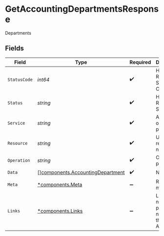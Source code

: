 # GetAccountingDepartmentsResponse

Departments


## Fields

| Field                                                                                | Type                                                                                 | Required                                                                             | Description                                                                          | Example                                                                              |
| ------------------------------------------------------------------------------------ | ------------------------------------------------------------------------------------ | ------------------------------------------------------------------------------------ | ------------------------------------------------------------------------------------ | ------------------------------------------------------------------------------------ |
| `StatusCode`                                                                         | *int64*                                                                              | :heavy_check_mark:                                                                   | HTTP Response Status Code                                                            | 200                                                                                  |
| `Status`                                                                             | *string*                                                                             | :heavy_check_mark:                                                                   | HTTP Response Status                                                                 | OK                                                                                   |
| `Service`                                                                            | *string*                                                                             | :heavy_check_mark:                                                                   | Apideck ID of service provider                                                       | xero                                                                                 |
| `Resource`                                                                           | *string*                                                                             | :heavy_check_mark:                                                                   | Unified API resource name                                                            | subsidiaries                                                                         |
| `Operation`                                                                          | *string*                                                                             | :heavy_check_mark:                                                                   | Operation performed                                                                  | all                                                                                  |
| `Data`                                                                               | [][components.AccountingDepartment](../../models/components/accountingdepartment.md) | :heavy_check_mark:                                                                   | N/A                                                                                  |                                                                                      |
| `Meta`                                                                               | [*components.Meta](../../models/components/meta.md)                                  | :heavy_minus_sign:                                                                   | Response metadata                                                                    |                                                                                      |
| `Links`                                                                              | [*components.Links](../../models/components/links.md)                                | :heavy_minus_sign:                                                                   | Links to navigate to previous or next pages through the API                          |                                                                                      |